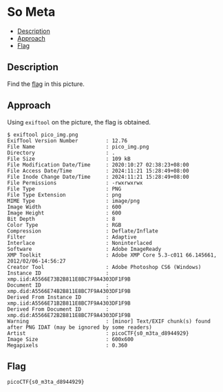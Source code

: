 # So Meta

- [Description](#description)
- [Approach](#approach)
- [Flag](#flag)

## Description

Find the [flag](https://jupiter.challenges.picoctf.org/static/916b07b4c87062c165ace1d3d31ef655/pico_img.png) in this picture.


## Approach

Using `exiftool` on the picture, the flag is obtained.

```
$ exiftool pico_img.png
ExifTool Version Number         : 12.76
File Name                       : pico_img.png
Directory                       : .
File Size                       : 109 kB
File Modification Date/Time     : 2020:10:27 02:38:23+08:00
File Access Date/Time           : 2024:11:21 15:28:49+08:00
File Inode Change Date/Time     : 2024:11:21 15:28:49+08:00
File Permissions                : -rwxrwxrwx
File Type                       : PNG
File Type Extension             : png
MIME Type                       : image/png
Image Width                     : 600
Image Height                    : 600
Bit Depth                       : 8
Color Type                      : RGB
Compression                     : Deflate/Inflate
Filter                          : Adaptive
Interlace                       : Noninterlaced
Software                        : Adobe ImageReady
XMP Toolkit                     : Adobe XMP Core 5.3-c011 66.145661, 2012/02/06-14:56:27
Creator Tool                    : Adobe Photoshop CS6 (Windows)
Instance ID                     : xmp.iid:A5566E73B2B811E8BC7F9A4303DF1F9B
Document ID                     : xmp.did:A5566E74B2B811E8BC7F9A4303DF1F9B
Derived From Instance ID        : xmp.iid:A5566E71B2B811E8BC7F9A4303DF1F9B
Derived From Document ID        : xmp.did:A5566E72B2B811E8BC7F9A4303DF1F9B
Warning                         : [minor] Text/EXIF chunk(s) found after PNG IDAT (may be ignored by some readers)
Artist                          : picoCTF{s0_m3ta_d8944929}
Image Size                      : 600x600
Megapixels                      : 0.360
```

## Flag

`picoCTF{s0_m3ta_d8944929}`